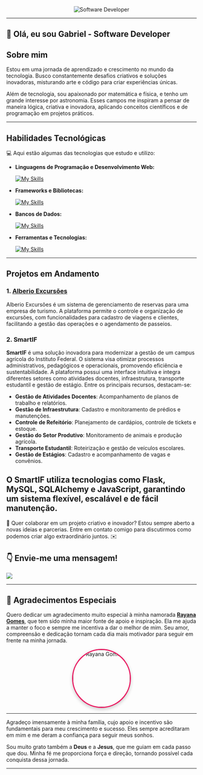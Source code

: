 <div align="center">
  <img src="https://i.pinimg.com/originals/0f/25/e4/0f25e4668c1c7740b5ed41835339d67f.gif" alt="Software Developer">
</div>

---

## 🚀 Olá, eu sou Gabriel - Software Developer


## Sobre mim

Estou em uma jornada de aprendizado e crescimento no mundo da tecnologia. Busco constantemente desafios criativos e soluções inovadoras, misturando arte e código para criar experiências únicas.

Além de tecnologia, sou apaixonado por matemática e física, e tenho um grande interesse por astronomia. Esses campos me inspiram a pensar de maneira lógica, criativa e inovadora, aplicando conceitos científicos e de programação em projetos práticos.

---

## Habilidades Tecnológicas

💻 Aqui estão algumas das tecnologias que estudo e utilizo:

- **Linguagens de Programação e Desenvolvimento Web:**
  
  [![My Skills](https://skillicons.dev/icons?i=java,python,c,js,html,css)](https://skillicons.dev)

- **Frameworks e Bibliotecas:**
  
  [![My Skills](https://skillicons.dev/icons?i=nodejs,react,bootstrap,flask)](https://skillicons.dev)

- **Bancos de Dados:**
  
  [![My Skills](https://skillicons.dev/icons?i=mysql,postgres,sqlite)](https://skillicons.dev)

- **Ferramentas e Tecnologias:**
  
  [![My Skills](https://skillicons.dev/icons?i=git,github,linux,windows,docker,figma,vscode,eclipse)](https://skillicons.dev)

---

## Projetos em Andamento

### 1. **[Alberio Excursões](https://alberio-excursoes.vercel.app/)**
Alberio Excursões é um sistema de gerenciamento de reservas para uma empresa de turismo. A plataforma permite o controle e organização de excursões, com funcionalidades para cadastro de viagens e clientes, facilitando a gestão das operações e o agendamento de passeios.

### 2. **SmartIF**
**SmartIF** é uma solução inovadora para modernizar a gestão de um campus agrícola do Instituto Federal. O sistema visa otimizar processos administrativos, pedagógicos e operacionais, promovendo eficiência e sustentabilidade. A plataforma possui uma interface intuitiva e integra diferentes setores como atividades docentes, infraestrutura, transporte estudantil e gestão de estágio. Entre os principais recursos, destacam-se:

- **Gestão de Atividades Docentes**: Acompanhamento de planos de trabalho e relatórios.
- **Gestão de Infraestrutura**: Cadastro e monitoramento de prédios e manutenções.
- **Controle de Refeitório**: Planejamento de cardápios, controle de tickets e estoque.
- **Gestão do Setor Produtivo**: Monitoramento de animais e produção agrícola.
- **Transporte Estudantil**: Roteirização e gestão de veículos escolares.
- **Gestão de Estágios**: Cadastro e acompanhamento de vagas e convênios.

O **SmartIF** utiliza tecnologias como **Flask**, **MySQL**, **SQLAlchemy** e **JavaScript**, garantindo um sistema flexível, escalável e de fácil manutenção.
---

💬 Quer colaborar em um projeto criativo e inovador? Estou sempre aberto a novas ideias e parcerias. Entre em contato comigo para discutirmos como podemos criar algo extraordinário juntos. ✉️

## 👇 Envie-me uma mensagem!

<a href="mailto:gabrielpereiramatias07@gmail.com"><img src="https://img.shields.io/badge/-Gmail-%23333?style=for-the-badge&logo=gmail&logoColor=white" target="_blank"></a>

---

## 🙏 Agradecimentos Especiais

Quero dedicar um agradecimento muito especial à minha namorada **[Rayana Gomes](https://github.com/Rayanagmss)**, que tem sido minha maior fonte de apoio e inspiração. Ela me ajuda a manter o foco e sempre me incentiva a dar o melhor de mim. Seu amor, compreensão e dedicação tornam cada dia mais motivador para seguir em frente na minha jornada.

<div align="center">
  <img src="https://avatars.githubusercontent.com/u/173968372?v=4" alt="Rayana Gomes" width="150" style="border-radius: 50%; border: 3px solid #e91e63; box-shadow: 0 4px 10px rgba(0, 0, 0, 0.2);">
</div>

---

Agradeço imensamente à minha família, cujo apoio e incentivo são fundamentais para meu crescimento e sucesso. Eles sempre acreditaram em mim e me deram a confiança para seguir meus sonhos.

Sou muito grato também a **Deus** e a **Jesus**, que me guiam em cada passo que dou. Minha fé me proporciona força e direção, tornando possível cada conquista dessa jornada.

---
